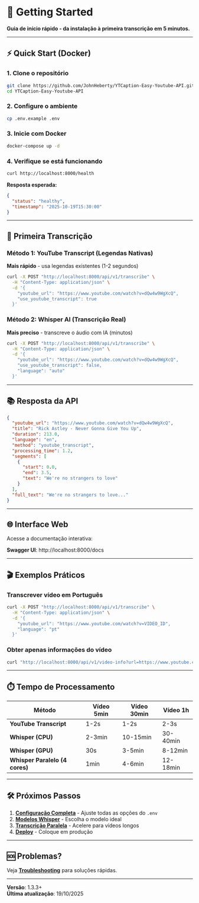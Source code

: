 # 🚀 Getting Started

**Guia de início rápido - da instalação à primeira transcrição em 5 minutos.**

---

## ⚡ Quick Start (Docker)

### 1. Clone o repositório
```bash
git clone https://github.com/JohnHeberty/YTCaption-Easy-Youtube-API.git
cd YTCaption-Easy-Youtube-API
```

### 2. Configure o ambiente
```bash
cp .env.example .env
```

### 3. Inicie com Docker
```bash
docker-compose up -d
```

### 4. Verifique se está funcionando
```bash
curl http://localhost:8000/health
```

**Resposta esperada:**
```json
{
  "status": "healthy",
  "timestamp": "2025-10-19T15:30:00"
}
```

---

## 🎯 Primeira Transcrição

### Método 1: YouTube Transcript (Legendas Nativas)

**Mais rápido** - usa legendas existentes (1-2 segundos)

```bash
curl -X POST "http://localhost:8000/api/v1/transcribe" \
  -H "Content-Type: application/json" \
  -d '{
    "youtube_url": "https://www.youtube.com/watch?v=dQw4w9WgXcQ",
    "use_youtube_transcript": true
  }'
```

### Método 2: Whisper AI (Transcrição Real)

**Mais preciso** - transcreve o áudio com IA (minutos)

```bash
curl -X POST "http://localhost:8000/api/v1/transcribe" \
  -H "Content-Type: application/json" \
  -d '{
    "youtube_url": "https://www.youtube.com/watch?v=dQw4w9WgXcQ",
    "use_youtube_transcript": false,
    "language": "auto"
  }'
```

---

## 📚 Resposta da API

```json
{
  "youtube_url": "https://www.youtube.com/watch?v=dQw4w9WgXcQ",
  "title": "Rick Astley - Never Gonna Give You Up",
  "duration": 213.0,
  "language": "en",
  "method": "youtube_transcript",
  "processing_time": 1.2,
  "segments": [
    {
      "start": 0.0,
      "end": 3.5,
      "text": "We're no strangers to love"
    }
  ],
  "full_text": "We're no strangers to love..."
}
```

---

## 🌐 Interface Web

Acesse a documentação interativa:

**Swagger UI**: http://localhost:8000/docs

---

## 🎬 Exemplos Práticos

### Transcrever vídeo em Português
```bash
curl -X POST "http://localhost:8000/api/v1/transcribe" \
  -H "Content-Type: application/json" \
  -d '{
    "youtube_url": "https://www.youtube.com/watch?v=VIDEO_ID",
    "language": "pt"
  }'
```

### Obter apenas informações do vídeo
```bash
curl "http://localhost:8000/api/v1/video-info?url=https://www.youtube.com/watch?v=VIDEO_ID"
```

---

## ⏱️ Tempo de Processamento

| Método | Vídeo 5min | Vídeo 30min | Vídeo 1h |
|--------|------------|-------------|----------|
| **YouTube Transcript** | 1-2s | 1-2s | 2-3s |
| **Whisper (CPU)** | 2-3min | 10-15min | 30-40min |
| **Whisper (GPU)** | 30s | 3-5min | 8-12min |
| **Whisper Paralelo (4 cores)** | 1min | 4-6min | 12-18min |

---

## 🛠️ Próximos Passos

1. **[Configuração Completa](./03-CONFIGURATION.md)** - Ajuste todas as opções do `.env`
2. **[Modelos Whisper](./05-WHISPER-MODELS.md)** - Escolha o modelo ideal
3. **[Transcrição Paralela](./06-PARALLEL-TRANSCRIPTION.md)** - Acelere para vídeos longos
4. **[Deploy](./07-DEPLOYMENT.md)** - Coloque em produção

---

## 🆘 Problemas?

Veja **[Troubleshooting](./08-TROUBLESHOOTING.md)** para soluções rápidas.

---

**Versão**: 1.3.3+  
**Última atualização**: 19/10/2025
